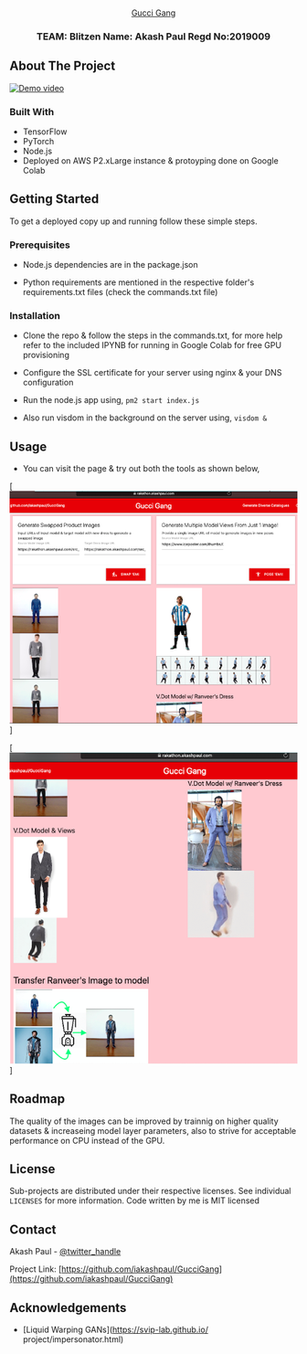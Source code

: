 
<!-- PROJECT LOGO -->
<br />
<p align="center">
  <a href="https://github.com/iakashpaul/GucciGang">
    Gucci Gang
  </a>

  <h3 align="center">TEAM: Blitzen Name: Akash Paul Regd No:2019009</h3>

  
</p>




<!-- ABOUT THE PROJECT -->
## About The Project


[![Demo video](https://img.youtube.com/vi/cykCJcYywwE/0.jpg)](https://www.youtube.com/watch?v=cykCJcYywwE)



### Built With

* TensorFlow
* PyTorch
* Node.js
* Deployed on AWS P2.xLarge instance & protoyping done on Google Colab



<!-- GETTING STARTED -->
## Getting Started

To get a deployed copy up and running follow these simple steps.

### Prerequisites

* Node.js dependencies are in the package.json

* Python requirements are mentioned in the respective folder's requirements.txt files (check the commands.txt file)

### Installation

* Clone the repo & follow the steps in the commands.txt, for more help refer to the included IPYNB for running in Google Colab for free GPU provisioning

* Configure the SSL certificate for your server using nginx & your DNS configuration

* Run the node.js app using, ```pm2 start index.js```

* Also run visdom in the background on the server using, ```visdom &```

<!-- USAGE EXAMPLES -->
## Usage

* You can visit the page & try out both the tools as shown below,

[![Demo of Dress Swapping](demo-1.png)]

[![Demo of Multiple View Generation](demo-2.png)]

<!-- ROADMAP -->
## Roadmap

The quality of the images can be improved by trainnig on higher quality datasets & increaseing model layer parameters, also to strive for acceptable performance on CPU instead of the GPU.


<!-- LICENSE -->
## License

Sub-projects are distributed under their respective licenses. See individual `LICENSES` for more information.
Code written by me is MIT licensed



<!-- CONTACT -->
## Contact

Akash Paul - [@twitter_handle](https://twitter.com/iAkashPaul)

Project Link: [https://github.com/iakashpaul/GucciGang](https://github.com/iakashpaul/GucciGang)



<!-- ACKNOWLEDGEMENTS -->
## Acknowledgements

* [Liquid Warping GANs](https://svip-lab.github.io/ project/impersonator.html)





